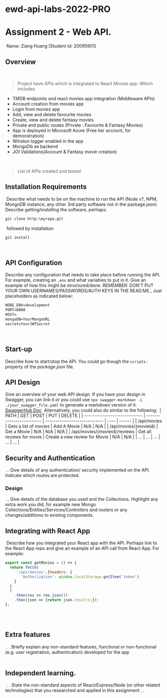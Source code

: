 # ewd-api-labs-2022-PRO
# Assignment 2 - Web API.
​
Name: Ziang Huang [Student Id: 20095901]
​
## Overview
​
> Project have APIs which is integrated to React Movies app. Which includes
+ TMDB endpoints and react movies app integration (Middleware APIs)
+ Account creation from movies app
+ Login from movies app 
+ Add, view and delete favourite movies
+ Create, view and delete fantasy movies
+ Private and public routes (Private : Favourite & Fantasy Movies) 
+ App is deployed in Microsoft Azure (Free tier account, for demonstration)
+ Winston logger enabled in the app
+ MongoDb as backend
+ JOI Validations(Account & Fantasy movie creation)
</br>

> List of APIs created and tested
​
## Installation Requirements
​
Describe what needs to be on the machine to run the API (Node v?, NPM, MongoDB instance, any other 3rd party software not in the package.json). 
​
​
Describe getting/installing the software, perhaps:
​
```bat
git clone http:\myrepo.git
```
​
followed by installation
​
```bat
git install
```
​
## API Configuration
Describe any configuration that needs to take place before running the API. For example, creating an ``.env`` and what variables to put in it. Give an example of how this might be structured/done.
REMEMBER: DON'T PUT YOUR OWN USERNAMES/PASSWORDS/AUTH KEYS IN THE READ.ME., Just placeholders as indicated below:
​
```bat
NODE_ENV=development
PORT=8080
HOST=
mongoDB=YourMongoURL
secret=YourJWTSecret
```
​
## Start-up
Describe how to start/stop the API. You could go though the ``scripts:`` property of the *package.json* file.
​
## API Design
Give an overview of your web API design. If you have your design in Swagger, you can link it or you could use ``npx swagger-markdown -i ./your_swagger_file.yaml`` to generate a markdown version of it. 
​
[SwaggerHub Doc](https://app.swaggerhub.com/apis-docs/fxwalsh/MovieeAPI/1.0)
​
Alternatively, you could also do similar to the following: 
​
| PATH                          | GET                       | POST                          | PUT  | DELETE |
| ----------------------------- | ------------------------- | ----------------------------- | ---- | ------ |
| /api/movies                   | Gets a list of movies     | Add A Movie                   | N/A  | N/A    |
| /api/movies/{movieid}         | Get a Movie               | N/A                           | N/A  | N/A    |
| /api/movies/{movieid}/reviews | Get all reviews for movie | Create a new review for Movie | N/A  | N/A    |
| ...                           | ...                       | ...                           | ...  | ...    |
​
## Security and Authentication
​
.. Give details of any authentication/ security implemented on the API. Indicate which routes are protected.
​
### Design
​
.. Give details of the database you used and the Collections. Highlight any extra work you did, for example new Mongo Collections/Entities/Services/Controllers and routers or any changes/additions to existing components.
​
​
## Integrating with React App
​
Describe how you integrated your React app with the API. Perhaps link to the React App repo and give an example of an API call from React App. For example: 
​
~~~Javascript
export const getMovies = () => {
  return fetch(
     '/api/movies',{headers: {
       'Authorization': window.localStorage.getItem('token')
    }
  }
  )
    .then(res => res.json())
    .then(json => {return json.results;});
};
​
~~~
​
## Extra features
​
. . Briefly explain any non-standard features, functional or non-functional (e.g. user registration, authentication) developed for the app  
​
## Independent learning.
​
. . State the non-standard aspects of React/Express/Node (or other related technologies) that you researched and applied in this assignment . .  
